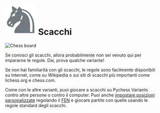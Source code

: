 # ![Chess](https://github.com/gbtami/pychess-variants/blob/master/static/icons/chess.svg) Scacchi

![Chess board](https://github.com/gbtami/pychess-variants/blob/master/static/images/CVariantsGuide/Chess.png?raw=true)

Se conosci gli scacchi, allora probabilmente non sei venuto qui per impararne le regole. Dai, prova qualche variante!

Se non hai familiarità con gli scacchi, le regole sono facilmente disponibili su internet, come su Wikipedia o sui siti di scacchi più importanti come lichess.org e chess.com.

Come con le altre varianti, puoi giocare a scacchi su Pychess Variants contro altre persone o contro il computer. Puoi anche [impostare posizioni personalizzate](https://www.pychess.org/editor/chess) regolando il [FEN](https://it.wikipedia.org/wiki/Notazione_Forsyth-Edwards) e giocare partite con quelle usando le regole standard degli scacchi.
